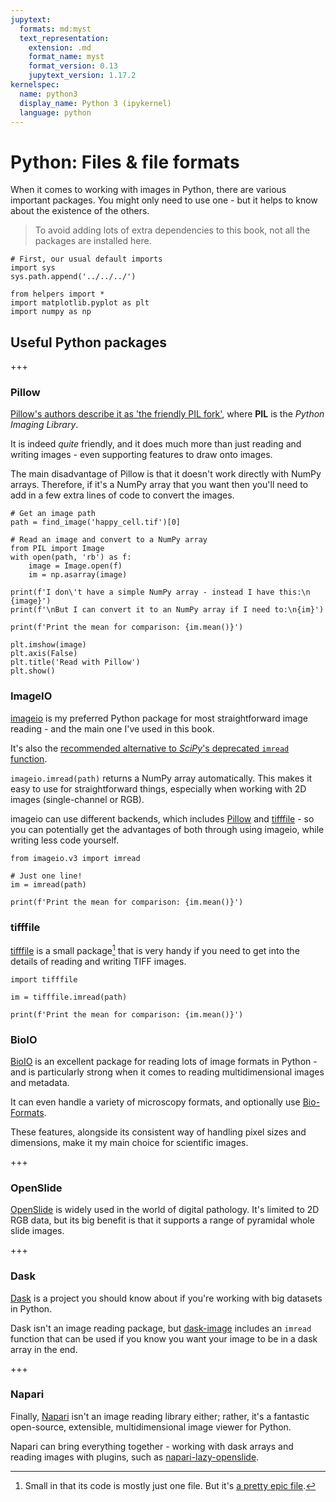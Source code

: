 ```yaml
---
jupytext:
  formats: md:myst
  text_representation:
    extension: .md
    format_name: myst
    format_version: 0.13
    jupytext_version: 1.17.2
kernelspec:
  name: python3
  display_name: Python 3 (ipykernel)
  language: python
---
```


# Python: Files & file formats

When it comes to working with images in Python, there are various important packages.
You might only need to use one - but it helps to know about the existence of the others.

> To avoid adding lots of extra dependencies to this book, not all the packages are installed here.

```{code-cell} ipython3
# First, our usual default imports
import sys
sys.path.append('../../../')

from helpers import *
import matplotlib.pyplot as plt
import numpy as np
```

## Useful Python packages

+++

### Pillow

[Pillow's authors describe it as 'the friendly PIL fork'](https://pillow.readthedocs.io/en/stable/), where **PIL** is the *Python Imaging Library*.

It is indeed *quite* friendly, and it does much more than just reading and writing images - even supporting features to draw onto images.

The main disadvantage of Pillow is that it doesn't work directly with NumPy arrays.
Therefore, if it's a NumPy array that you want then you'll need to add in a few extra lines of code to convert the images.

```{code-cell} ipython3
# Get an image path
path = find_image('happy_cell.tif')[0]

# Read an image and convert to a NumPy array
from PIL import Image
with open(path, 'rb') as f:
    image = Image.open(f)
    im = np.asarray(image)

print(f'I don\'t have a simple NumPy array - instead I have this:\n  {image}')
print(f'\nBut I can convert it to an NumPy array if I need to:\n{im}')

print(f'Print the mean for comparison: {im.mean()}')

plt.imshow(image)
plt.axis(False)
plt.title('Read with Pillow')
plt.show()
```

### ImageIO

[imageio](https://imageio.readthedocs.io/en/stable/) is my preferred Python package for most straightforward image reading - and the main one I've used in this book.

It's also the [recommended alternative to *SciPy*'s deprecated `imread` function](https://docs.scipy.org/doc/scipy-1.1.0/reference/generated/scipy.misc.imread.html#scipy.misc.imread).

`imageio.imread(path)` returns a NumPy array automatically.
This makes it easy to use for straightforward things, especially when working with 2D images (single-channel or RGB).

imageio can use different backends, which includes [Pillow](https://imageio.readthedocs.io/en/stable/_autosummary/imageio.plugins.pillow.html) and [tifffile](https://imageio.readthedocs.io/en/stable/_autosummary/imageio.plugins.tifffile.html) - so you can potentially get the advantages of both through using imageio, while writing less code yourself.

```{code-cell} ipython3
from imageio.v3 import imread

# Just one line!
im = imread(path)

print(f'Print the mean for comparison: {im.mean()}')
```

### tifffile

[tifffile](https://pypi.org/project/tifffile/) is a small package[^fn_tf] that is very handy if you need to get into the details of reading and writing TIFF images.

[^fn_tf]: Small in that its code is mostly just one file. But it's [a pretty epic file](https://github.com/cgohlke/tifffile/blob/master/tifffile/tifffile.py).

```{code-cell} ipython3
import tifffile

im = tifffile.imread(path)

print(f'Print the mean for comparison: {im.mean()}')
```

### BioIO

[BioIO](https://bioio-devs.github.io/bioio/) is an excellent package for reading lots of image formats in Python - and is particularly strong when it comes to reading multidimensional images and metadata.

It can even handle a variety of microscopy formats, and optionally use [Bio-Formats](https://www.openmicroscopy.org/bio-formats/).

These features, alongside its consistent way of handling pixel sizes and dimensions, make it my main choice for scientific images.

+++

### OpenSlide

[OpenSlide](https://openslide.org) is widely used in the world of digital pathology.
It's limited to 2D RGB data, but its big benefit is that it supports a range of pyramidal whole slide images.

+++

### Dask

[Dask](https://dask.org) is a project you should know about if you're working with big datasets in Python.

Dask isn't an image reading package, but [dask-image](https://image.dask.org/) includes an `imread` function that can be used if you know you want your image to be in a dask array in the end.

+++

### Napari

Finally, [Napari](https://napari.org) isn't an image reading library either; rather, it's a fantastic open-source, extensible, multidimensional image viewer for Python.

Napari can bring everything together - working with dask arrays and reading images with plugins, such as [napari-lazy-openslide](https://github.com/manzt/napari-lazy-openslide).
